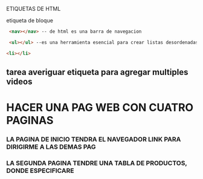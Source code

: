 ETIQUETAS DE HTML

etiqueta de bloque
```HTML
 <nav></nav> -- de html es una barra de navegacion
```
```HTML
 <ul></ul> --es una herramienta esencial para crear listas desordenadas en un documento web. Se utiliza para presentar una serie de elementos relacionados que no tienen un orden específico.
```
```html
<li></li>
```



## tarea averiguar etiqueta para agregar multiples videos
# HACER UNA PAG WEB CON CUATRO PAGINAS
### LA PAGINA DE INICIO TENDRA EL NAVEGADOR LINK PARA DIRIGIRME A LAS DEMAS PAG
### LA SEGUNDA PAGINA TENDRE UNA TABLA DE PRODUCTOS, DONDE ESPECIFICARE